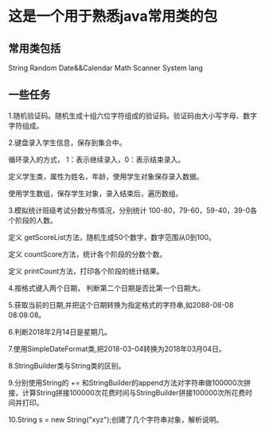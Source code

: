 # 这是一个用于熟悉java常用类的包

## 常用类包括
String
Random
Date&&Calendar
Math
Scanner
System
lang


## 一些任务
1.随机验证码。随机生成十组六位字符组成的验证码。验证码由大小写字母、数字字符组成。

2.键盘录入学生信息，保存到集合中。

循环录入的方式， 1：表示继续录入，0：表示结束录入。

定义学生类，属性为姓名，年龄，使用学生对象保存录入数据。

使用学生数组，保存学生对象，录入结束后，遍历数组。

3.模拟统计班级考试分数分布情况，分别统计 100-80，79-60，59-40，39-0各个阶段的人数。

定义 getScoreList方法，随机生成50个数字，数字范围从0到100。

定义 countScore方法，统计各个阶段的分数个数。

定义 printCount方法，打印各个阶段的统计结果。

4.按格式键入两个日期， 判断第二个日期是否比第一个日期大。

5.获取当前的日期,并把这个日期转换为指定格式的字符串,如2088-08-08 08:08:08。

6.判断2018年2月14日是星期几。

7.使用SimpleDateFormat类,把2018-03-04转换为2018年03月04日。

8.StringBuilder类与String类的区别。

9.分别使用String的 += 和StringBuilder的append方法对字符串做100000次拼接，计算String拼接100000次花费时间与StringBuilder拼接100000次所花费时间并打印。

10.String s = new String("xyz");创建了几个字符串对象，解析说明。